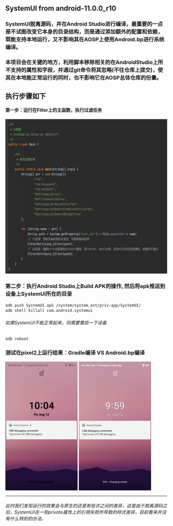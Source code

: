 ## SystemUI from android-11.0.0_r10
### SystemUI脱离源码，并在Android Studio进行编译，最重要的一点是不试图改变它本身的目录结构，而是通过添加额外的配置和依赖，既能支持本地运行，又不影响其在AOSP上使用Android.bp进行系统编译。
### 本项目会在关键的地方，利用脚本移除相关的在AndroidStudio上所不支持的属性和字段，并通过git命令将其忽略(不往仓库上提交)，使其在本地能正常运行的同时，也不影响它在AOSP总体仓库的份量。


## 执行步骤如下
#### 第一步：运行在Filter上的主函数，执行过滤任务
<img src="images/filter_main.jpg" width = "600" height = "480"/>

### 第二步：执行Android Studio上Build APK的操作, 然后将apk推送到设备上SystemUI所在的目录

```
adb push SystemUI.apk /system/system_ext/priv-app/SystemUI/
adb shell killall com.android.systemui

```
######  如果SystemUI不能正常起来，则需要重启一下设备
```
adb reboot
```

###  测试在pixel2上运行结果：Gradle编译 VS Android.bp编译
<img src="images/pixel2_systemui_gradle.jpg" width = "225" height = "400"/> <img src="images/pixel2_systemui_original.jpg" width = "225" height = "400"/>

---
######  此时我们发现运行的效果会与原生的还是有些许之间的差异，这是由于脱离源码之后，SystemUI在一些private属性上的引用失败所导致的样式差异，目前看来并没有什么特别的办法。


